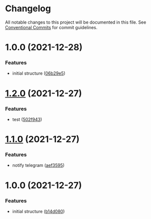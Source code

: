 # Changelog

All notable changes to this project will be documented in this file. See
[Conventional Commits](https://conventionalcommits.org) for commit guidelines.

# 1.0.0 (2021-12-28)


### Features

* initial structure ([06b29e5](https://github.com/rrios-dev/boilerplate-spa-mui/commit/06b29e58fc5b0f1394438708d9a0781f4e2e1605))

# [1.2.0](https://github.com/rrios-dev/boilerplate-spa-mui/compare/v1.1.0...v1.2.0) (2021-12-27)


### Features

* test ([502f943](https://github.com/rrios-dev/boilerplate-spa-mui/commit/502f943a05d5ad80d739ece0f66b745e7fb49ccb))

# [1.1.0](https://github.com/rrios-dev/boilerplate-spa-mui/compare/v1.0.0...v1.1.0) (2021-12-27)


### Features

* notify telegram ([aef3595](https://github.com/rrios-dev/boilerplate-spa-mui/commit/aef3595b2fd0fec476c30e6d3f58d4c214918b9d))

# 1.0.0 (2021-12-27)


### Features

* initial structure ([b14d080](https://github.com/rrios-dev/boilerplate-spa-mui/commit/b14d0805d3fb06e153be3f1fa2f3a374670cc232))
